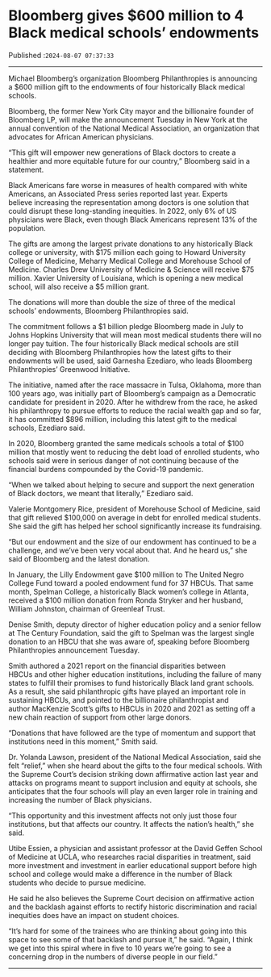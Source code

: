 # Bloomberg gives $600 million to 4 Black medical schools’ endowments

Published :`2024-08-07 07:37:33`

---

Michael Bloomberg’s organization Bloomberg Philanthropies is announcing a $600 million gift to the endowments of four historically Black medical schools.

Bloomberg, the former New York City mayor and the billionaire founder of Bloomberg LP, will make the announcement Tuesday in New York at the annual convention of the National Medical Association, an organization that advocates for African American physicians.

“This gift will empower new generations of Black doctors to create a healthier and more equitable future for our country,” Bloomberg said in a statement.

Black Americans fare worse in measures of health compared with white Americans, an Associated Press series reported last year. Experts believe increasing the representation among doctors is one solution that could disrupt these long-standing inequities. In 2022, only 6% of US physicians were Black, even though Black Americans represent 13% of the population.

The gifts are among the largest private donations to any historically Black college or university, with $175 million each going to Howard University College of Medicine, Meharry Medical College and Morehouse School of Medicine. Charles Drew University of Medicine & Science will receive $75 million. Xavier University of Louisiana, which is opening a new medical school, will also receive a $5 million grant.

The donations will more than double the size of three of the medical schools’ endowments, Bloomberg Philanthropies said.

The commitment follows a $1 billion pledge Bloomberg made in July to Johns Hopkins University that will mean most medical students there will no longer pay tuition. The four historically Black medical schools are still deciding with Bloomberg Philanthropies how the latest gifts to their endowments will be used, said Garnesha Ezediaro, who leads Bloomberg Philanthropies’ Greenwood Initiative.

The initiative, named after the race massacre in Tulsa, Oklahoma, more than 100 years ago, was initially part of Bloomberg’s campaign as a Democratic candidate for president in 2020. After he withdrew from the race, he asked his philanthropy to pursue efforts to reduce the racial wealth gap and so far, it has committed $896 million, including this latest gift to the medical schools, Ezediaro said.

In 2020, Bloomberg granted the same medicals schools a total of $100 million that mostly went to reducing the debt load of enrolled students, who schools said were in serious danger of not continuing because of the financial burdens compounded by the Covid-19 pandemic.

“When we talked about helping to secure and support the next generation of Black doctors, we meant that literally,” Ezediaro said.

Valerie Montgomery Rice, president of Morehouse School of Medicine, said that gift relieved $100,000 on average in debt for enrolled medical students. She said the gift has helped her school significantly increase its fundraising.

“But our endowment and the size of our endowment has continued to be a challenge, and we’ve been very vocal about that. And he heard us,” she said of Bloomberg and the latest donation.

In January, the Lilly Endowment gave $100 million to The United Negro College Fund toward a pooled endowment fund for 37 HBCUs. That same month, Spelman College, a historically Black women’s college in Atlanta, received a $100 million donation from Ronda Stryker and her husband, William Johnston, chairman of Greenleaf Trust.

Denise Smith, deputy director of higher education policy and a senior fellow at The Century Foundation, said the gift to Spelman was the largest single donation to an HBCU that she was aware of, speaking before Bloomberg Philanthropies announcement Tuesday.

Smith authored a 2021 report on the financial disparities between HBCUs and other higher education institutions, including the failure of many states to fulfill their promises to fund historically Black land grant schools. As a result, she said philanthropic gifts have played an important role in sustaining HBCUs, and pointed to the billionaire philanthropist and author MacKenzie Scott’s gifts to HBCUs in 2020 and 2021 as setting off a new chain reaction of support from other large donors.

“Donations that have followed are the type of momentum and support that institutions need in this moment,” Smith said.

Dr. Yolanda Lawson, president of the National Medical Association, said she felt “relief,” when she heard about the gifts to the four medical schools. With the Supreme Court’s decision striking down affirmative action last year and attacks on programs meant to support inclusion and equity at schools, she anticipates that the four schools will play an even larger role in training and increasing the number of Black physicians.

“This opportunity and this investment affects not only just those four institutions, but that affects our country. It affects the nation’s health,” she said.

Utibe Essien, a physician and assistant professor at the David Geffen School of Medicine at UCLA, who researches racial disparities in treatment, said more investment and investment in earlier educational support before high school and college would make a difference in the number of Black students who decide to pursue medicine.

He said he also believes the Supreme Court decision on affirmative action and the backlash against efforts to rectify historic discrimination and racial inequities does have an impact on student choices.

“It’s hard for some of the trainees who are thinking about going into this space to see some of that backlash and pursue it,” he said. “Again, I think we get into this spiral where in five to 10 years we’re going to see a concerning drop in the numbers of diverse people in our field.”

---

